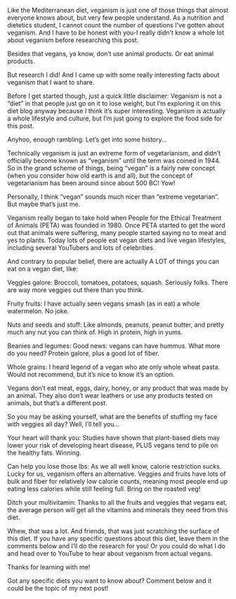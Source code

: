 Like the Mediterranean diet, veganism is just one of those things that almost everyone knows about, but very few people understand. As a nutrition and dietetics student, I cannot count the number of questions I’ve gotten about veganism. And I have to be honest with you-I really didn’t know a whole lot about veganism before researching this post.

Besides that vegans, ya know, don’t use animal products. Or eat animal products.

But research I did! And I came up with some really interesting facts about veganism that I want to share.

Before I get started though, just a quick little disclaimer: Veganism is not a “diet” in that people just go on it to lose weight, but I’m exploring it on this diet blog anyway because I think it’s super interesting. Veganism is actually a whole lifestyle and culture, but I’m just going to explore the food side for this post.

Anyhoo, enough rambling. Let’s get into some history…

Technically veganism is just an extreme form of vegetarianism, and didn’t officially become known as “veganism” until the term was coined in 1944. So in the grand scheme of things, being “vegan” is a fairly new concept (when you consider how old earth is and all), but the concept of vegetarianism has been around since about 500 BC! Yow!

Personally, I think “vegan” sounds much nicer than “extreme vegetarian”. But maybe that’s just me.

Veganism really began to take hold when People for the Ethical Treatment of Animals (PETA) was founded in 1980. Once PETA started to get the word out that animals were suffering, many people started saying no to meat and yes to plants. Today lots of people eat vegan diets and live vegan lifestyles, including several YouTubers and lots of celebrities.

And contrary to popular belief, there are actually A LOT of things you can eat on a vegan diet, like:

Veggies galore: Broccoli, tomatoes, potatoes, squash. Seriously folks. There are way more veggies out there than you think.

Fruity fruits: I have actually seen vegans smash (as in eat) a whole watermelon. No joke.

Nuts and seeds and stuff: Like almonds, peanuts, peanut butter, and pretty much any nut you can think of. High in protein, high in yums.

Beanies and legumes: Good news: vegans can have hummus. What more do you need? Protein galore, plus a good lot of fiber.

Whole grains: I heard legend of a vegan who ate only whole wheat pasta. Would not recommend, but it’s nice to know it’s an option.

Vegans don’t eat meat, eggs, dairy, honey, or any product that was made by an animal. They also don’t wear leathers or use any products tested on animals, but that’s a different post.

So you may be asking yourself, what are the benefits of stuffing my face with veggies all day? Well, I’ll tell you…

Your heart will thank you: Studies have shown that plant-based diets may lower your risk of developing heart disease, PLUS vegans tend to pile on the healthy fats. Winning.

Can help you lose those lbs: As we all well know, calorie restriction sucks. Lucky for us, veganism offers an alternative. Veggies and fruits have lots of bulk and fiber for relatively low calorie counts, meaning most people end up eating less calories while still feeling full. Bring on the roasted veg!

Ditch your multivitamin: Thanks to all the fruits and veggies that vegans eat, the average person will get all the vitamins and minerals they need from this diet.

Whew, that was a lot. And friends, that was just scratching the surface of this diet. If you have any specific questions about this diet, leave them in the comments below and I’ll do the research for you! Or you could do what I do and head over to YouTube to hear about veganism from actual vegans.

Thanks for learning with me!

Got any specific diets you want to know about? Comment below and it could be the topic of my next post!

